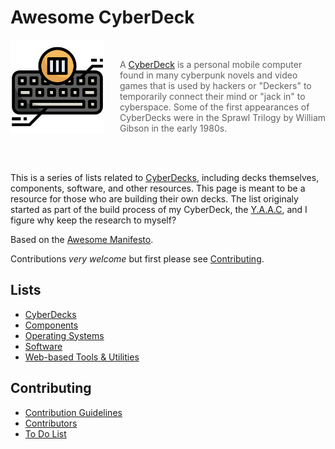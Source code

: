 <!-- ======================================== README.md Start ======================================== -->


<!-- ------------------------------ Intro Start ------------------------------ -->

# Awesome CyberDeck

<img src="img/icons/cyberdeck-icon-512px.png" alt="CyberDeck Logo" align="left" style="margin-right: 25px" height=150>

<br>

> A [CyberDeck](https://www.reddit.com/r/cyberdeck) is a personal mobile computer found in many cyberpunk novels and video games that is used by hackers or "Deckers" to temporarily connect their mind or "jack in" to cyberspace.  Some of the first appearances of CyberDecks were in the Sprawl Trilogy by William Gibson in the early 1980s.

<!-- ------------------------------ Intro End ------------------------------ -->


<!-- ------------------------------ Overview Start ------------------------------ -->

<br>
<br>

This is a series of lists related to [CyberDecks](https://www.reddit.com/r/cyberdeck), including decks themselves, components, software, and other resources.  This page is meant to be a resource for those who are building their own decks.  The list originaly started as part of the build process of my CyberDeck, the [Y.A.A.C](https://github.com/DayZedAndConfused762/Y.A.A.C), and I figure why keep the research to myself?

Based on the [Awesome Manifesto](https://github.com/sindresorhus/awesome/blob/main/awesome.md).

Contributions *very welcome* but first please see [Contributing](#contributing).

<!-- ------------------------------ Overview End ------------------------------ -->


<!-- ------------------------------ Lists Start ------------------------------ -->

## Lists

 - [CyberDecks](doc/cyberdecks.md)
 - [Components](doc/components.md)
 - [Operating Systems](doc/operating-systems.md)
 - [Software](doc/software.md)
 - [Web-based Tools & Utilities](doc/webtools.md)

<!-- ------------------------------ Lists End ------------------------------ -->


<!-- ------------------------------ Contributing Start ------------------------------ -->

## Contributing

 - [Contribution Guidelines](CONTRIBUTING.md)
 - [Contributors](CONTRIBUTORS.md)
 - [To Do List](doc/todo.md)

<!-- ------------------------------ Contributing End ------------------------------ -->


<!-- ======================================== README.md Start ======================================== -->
